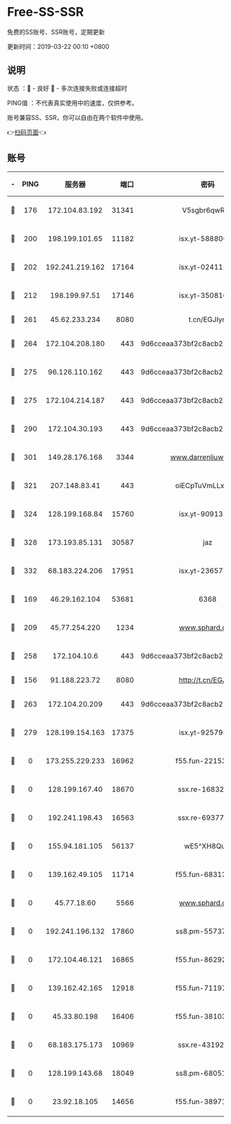 # Free-SS-SSR

免费的SS账号、SSR账号，定期更新

更新时间：2019-03-22 00:10 +0800

## 说明

状态     ：🙂 - 良好 🙁 - 多次连接失败或连接超时

PING值   ：不代表真实使用中的速度，仅供参考。

账号兼容SS、SSR，你可以自由在两个软件中使用。

👉[扫码页面](https://liesauer.github.io/Free-SS-SSR/)👈

## 账号

|-|PING|服务器|端口|密码|加密方式|区域|
|:----:|:----:|:-----:|-----:|:----:|:----:|:----:|
|🙂|176|172.104.83.192|31341|V5sgbr6qwRg1|aes-256-cfb|JP|
|🙂|200|198.199.101.65|11182|isx.yt-58880075|aes-256-cfb|US|
|🙂|202|192.241.219.162|17164|isx.yt-02411127|aes-256-cfb|US|
|🙂|212|198.199.97.51|17146|isx.yt-35081098|aes-256-cfb|US|
|🙂|261|45.62.233.234|8080|t.cn/EGJIyrl|rc4-md5|CA|
|🙂|264|172.104.208.180|443|9d6cceaa373bf2c8acb22e60b6a58be6|aes-256-cfb|US|
|🙂|275|96.126.110.162|443|9d6cceaa373bf2c8acb22e60b6a58be6|aes-256-cfb|US|
|🙂|275|172.104.214.187|443|9d6cceaa373bf2c8acb22e60b6a58be6|aes-256-cfb|US|
|🙂|290|172.104.30.193|443|9d6cceaa373bf2c8acb22e60b6a58be6|aes-256-cfb|US|
|🙂|301|149.28.176.168|3344|www.darrenliuwei.com|aes-256-cfb|AU|
|🙂|321|207.148.83.41|443|oiECpTuVmLLxk4Ts|aes-256-cfb|AU|
|🙂|324|128.199.168.84|15760|isx.yt-90913173|aes-256-cfb|SG|
|🙂|328|173.193.85.131|30587|jaz|aes-256-cfb|US|
|🙂|332|68.183.224.206|17951|isx.yt-23657794|aes-256-cfb|SG|
|🙂|169|46.29.162.104|53681|6368|aes-256-ctr|RU|
|🙂|209|45.77.254.220|1234|www.sphard.com|aes-256-cfb|SG|
|🙂|258|172.104.10.6|443|9d6cceaa373bf2c8acb22e60b6a58be6|aes-256-cfb|US|
|🙁|156|91.188.223.72|8080|http://t.cn/EGJIyrl|rc4-md5|RU|
|🙁|263|172.104.20.209|443|9d6cceaa373bf2c8acb22e60b6a58be6|aes-256-cfb|US|
|🙁|279|128.199.154.163|17375|isx.yt-92579353|aes-256-cfb|SG|
|🙁|0|173.255.229.233|16962|f55.fun-22153074|aes-256-cfb|US|
|🙁|0|128.199.167.40|18670|ssx.re-16832258|aes-256-cfb|SG|
|🙁|0|192.241.198.43|16563|ssx.re-69377948|aes-256-cfb|US|
|🙁|0|155.94.181.105|56137|wE5^XH8Quw|aes-256-cfb|US|
|🙁|0|139.162.49.105|11714|f55.fun-68313029|aes-256-cfb|SG|
|🙁|0|45.77.18.60|5566|www.sphard.com|aes-256-cfb|JP|
|🙁|0|192.241.196.132|17860|ss8.pm-55737641|aes-256-cfb|US|
|🙁|0|172.104.46.121|16865|f55.fun-86292615|aes-256-cfb|SG|
|🙁|0|139.162.42.165|12918|f55.fun-71197763|aes-256-cfb|SG|
|🙁|0|45.33.80.198|16406|f55.fun-38103028|aes-256-cfb|US|
|🙁|0|68.183.175.173|10969|ssx.re-43192061|aes-256-cfb|US|
|🙁|0|128.199.143.68|18049|ss8.pm-68051227|aes-256-cfb|SG|
|🙁|0|23.92.18.105|14656|f55.fun-38971155|aes-256-cfb|US|
